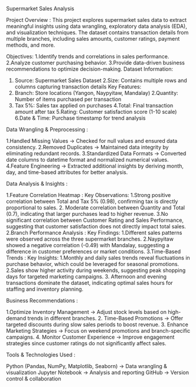 Supermarket Sales Analysis

Project Overview :
This project explores supermarket sales data to extract meaningful insights using data wrangling, exploratory data analysis (EDA), and visualization techniques. The dataset contains transaction details from multiple branches, including sales amounts, customer ratings, payment methods, and more.

 Objectives:
1.Identify trends and correlations in sales performance.
 2.Analyze customer purchasing behavior.
 3.Provide data-driven business recommendations to optimize decision-making.
 Dataset Information:
 1. Source: Supermarket Sales Dataset
 2.Size: Contains multiple rows and columns capturing transaction details
 Key Features: 
 1. Branch: Store locations (Yangon, Naypyitaw, Mandalay)
 2.Quantity: Number of items purchased per transaction
 3. Tax 5%: Sales tax applied on purchases
 4.Total: Final transaction amount after tax
 5.Rating: Customer satisfaction score (1-10 scale)
 6.Date & Time: Purchase timestamp for trend analysis

Data Wrangling & Preprocessing :

1.Handled Missing Values → Checked for null values and ensured data consistency.
 2.Removed Duplicates → Maintained data integrity by eliminating redundant records.
 3.Standardized Data Formats → Converted date columns to datetime format and normalized numerical values.
 4.Feature Engineering → Extracted additional insights by deriving month, day, and time-based attributes for better analysis.
  
Data Analysis & Insights :

1️.Feature Correlation Heatmap :
Key Observations:
1.Strong positive correlation between Total and Tax 5% (0.98), confirming tax is directly proportional to sales.
2. Moderate correlation between Quantity and Total (0.7), indicating that larger purchases lead to higher revenue.
3.No significant correlation between Customer Rating and Sales Performance, suggesting that customer satisfaction does not directly impact total sales.
2.Branch Performance Analysis :
 Key Findings:
1.Different sales patterns were observed across the three supermarket branches.
2.Naypyitaw showed a negative correlation (-0.49) with Mandalay, suggesting a difference in customer preferences or market conditions.
3.Time-Based Trends :
Key Insights:
1.Monthly and daily sales trends reveal fluctuations in purchase behavior, which could be leveraged for seasonal promotions.
2.Sales show higher activity during weekends, suggesting peak shopping days for targeted marketing campaigns.
3. Afternoon and evening transactions dominate the dataset, indicating optimal sales hours for staffing and inventory planning.

Business Recommendations :


1.Optimize Inventory Management → Adjust stock levels based on high-demand trends in different branches.
2. Time-Based Promotions → Offer targeted discounts during slow sales periods to boost revenue.
3. Enhance Marketing Strategies → Focus on weekend promotions and branch-specific campaigns.
4. Monitor Customer Experience → Improve engagement strategies since customer ratings do not significantly affect sales.

Tools & Technologies Used :

 Python (Pandas, NumPy, Matplotlib, Seaborn) → Data wrangling & visualization
 Jupyter Notebook → Analysis and reporting
 GitHub → Version control & collaboration
